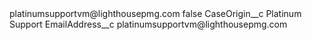 <?xml version="1.0" encoding="UTF-8"?>
<CustomMetadata xmlns="http://soap.sforce.com/2006/04/metadata" xmlns:xsi="http://www.w3.org/2001/XMLSchema-instance" xmlns:xsd="http://www.w3.org/2001/XMLSchema">
    <label>platinumsupportvm@lighthousepmg.com</label>
    <protected>false</protected>
    <values>
        <field>CaseOrigin__c</field>
        <value xsi:type="xsd:string">Platinum Support</value>
    </values>
    <values>
        <field>EmailAddress__c</field>
        <value xsi:type="xsd:string">platinumsupportvm@lighthousepmg.com</value>
    </values>
</CustomMetadata>
